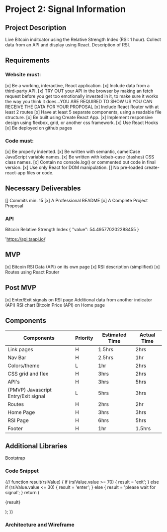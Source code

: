 # Project 2: Signal Information

## Project Description
Live Bitcoin inditcator using the Relative Strength Index (RSI: 1 hour).
Collect data from an API and display using React. 
Description of RSI.

## Requirements
### Website must:
[x] Be a working, interactive, React application.
[x] Include data from a third-party API.
[x] TRY OUT your API in the browser by making an fetch request before you get too emotionally invested in it, to make sure it works the way you think it does...YOU ARE REQUIRED TO SHOW US YOU CAN RECEIVE THE DATA FOR YOUR PROPOSAL
[x] Include React Router with at least 2 routes
[x] Have at least 5 separate components, using a readable file structure.
[x] Be built using Create React App.
[x] Implement responsive design using flexbox, grid, or another css framework.
[x] Use React Hooks
[x] Be deployed on github pages


### Code must:
[x] Be properly indented.
[x] Be written with semantic, camelCase JavaScript variable names.
[x] Be written with kebab-case (dashes) CSS class names.
[x] Contain no console.log() or commented out code in final version.
[x] Use only React for DOM manipulation.
[] No pre-loaded create-react-app files or code.

## Necessary Deliverables
[] Commits min. 15
[x] A Professional README
[x] A Complete Project Proposal

### API
Bitcoin Relative Strength Index
{
"value": 54.495770202288455
}

'https://api.taapi.io/'



## MVP
[x] Bitcoin RSI Data (API) on its own page
[x] RSI description (simplified)
[x] Routes using React Router

## Post MVP
[x] Enter/Exit signals on RSI page
Additional data from another indicator (API)
RSI chart
Bitcoin Price (API) on Home page

## Components

| Components | Priority | Estimated Time | Actual Time |
| ---------- | -------- | -------------- | ----------- |
| Link pages | H | 1.5hrs | 2hrs | 
| Nav Bar | H | 2.5hrs | 1hr |
| Colors/theme | L | 1hr | 2hrs |
| CSS grid and flex | H | 3hrs | 2hrs | 
| API's | H | 3hrs | 5hrs | 
| (PMVP) Javascript Entry/Exit signal | L | 5hrs | 3hrs |
| Routes | H | 2hrs | 2hr |
| Home Page | H | 3hrs | 3hrs |
| RSI Page | H | 6hrs | 5hrs |
| Footer | H | 1hr | 1.5hrs |


## Additional Libraries
Bootstrap

### Code Snippet

{// function result(rsiValue) {
            if (rsiValue.value >= 70) {
          result = 'exit';
        } 
        else if (rsiValue.value <= 30) {
            result = 'enter';
            }
        else {
          result = 'please wait for signal';
        }
        return (
            <p>{result}</p>
            );
    }}

### Architecture and Wireframe